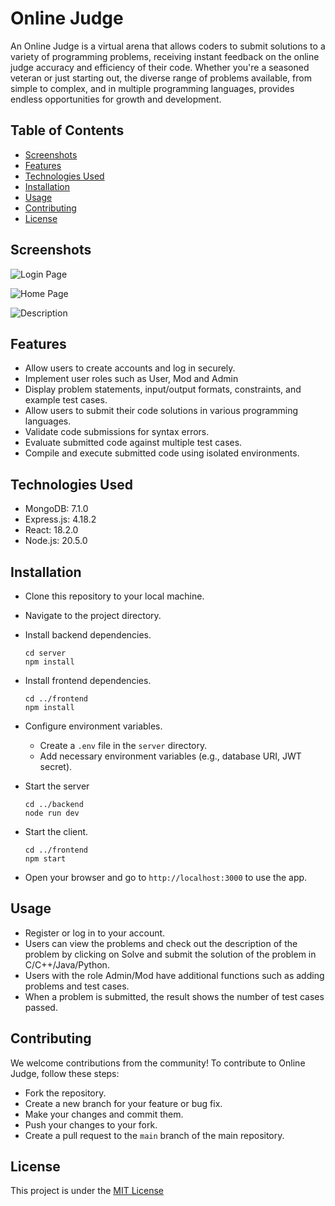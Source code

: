 
# Online Judge

An Online Judge is a virtual arena that allows coders to submit solutions to a variety of programming problems, receiving instant feedback on the online judge accuracy and efficiency of their code. Whether you're a seasoned veteran or just starting out, the diverse range of problems available, from simple to complex, and in multiple programming languages, provides endless opportunities for growth and development.




## Table of Contents

- [Screenshots](#screenshots)
- [Features](#features)
- [Technologies Used](#technologies-used)
- [Installation](#installation)
- [Usage](#usage)
- [Contributing](#contributing)
- [License](#license)
## Screenshots

![Login Page](https://i.imgur.com/yVnbXuQ.png)

![Home Page](https://i.imgur.com/Tcp6ww9.png)

![Description](https://i.imgur.com/8GaSicy.png)


## Features

- Allow users to create accounts and log in securely.
- Implement user roles such as User, Mod and Admin
- Display problem statements, input/output formats, constraints, and example test cases.
- Allow users to submit their code solutions in various programming languages.
- Validate code submissions for syntax errors.
- Evaluate submitted code against multiple test cases.
- Compile and execute submitted code using isolated environments.


## Technologies Used

- MongoDB: 7.1.0
- Express.js: 4.18.2
- React: 18.2.0
- Node.js: 20.5.0
## Installation

- Clone this repository to your local machine.
- Navigate to the project directory.
- Install backend dependencies.

    ```
    cd server
    npm install
    ```
- Install frontend dependencies.

    ```
    cd ../frontend
    npm install
    ```
- Configure environment variables.
    - Create a `.env` file in the `server` directory.
    - Add necessary environment variables (e.g., database URI, JWT secret).
- Start the server
    ```
    cd ../backend
    node run dev
- Start the client.
    ```
    cd ../frontend
    npm start
- Open your browser and go to `http://localhost:3000` to use the app.
## Usage

- Register or log in to your account.
- Users can view the problems and check out the description of the problem by clicking on Solve and submit the solution of the problem in C/C++/Java/Python.
- Users with the role Admin/Mod have additional functions such as adding problems and test cases.
- When a problem is submitted, the result shows the number of test cases passed.


## Contributing

We welcome contributions from the community! To contribute to Online Judge, follow these steps:

- Fork the repository.
- Create a new branch for your feature or bug fix.
- Make your changes and commit them.
- Push your changes to your fork.
- Create a pull request to the `main` branch of the main repository.


## License

This project is under the [MIT License](https://github.com/DevSharma06/OnlineJudge/blob/master/LICENSE.md)

